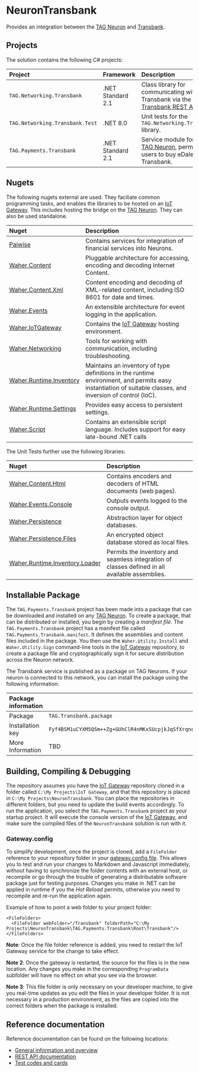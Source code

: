 # NeuronTransbank

Provides an integration between the [TAG Neuron](https://lab.tagroot.io/Documentation/Index.md) and 
[Transbank](https://www.transbankdevelopers.cl/).

## Projects

The solution contains the following C# projects:

| Project                         | Framework         | Description |
|:--------------------------------|:------------------|:------------|
| `TAG.Networking.Transbank`      | .NET Standard 2.1 | Class library for communicating with Transbank via the [Transbank REST API](https://www.transbankdevelopers.cl/referencia/webpay?l=http). |
| `TAG.Networking.Transbank.Test` | .NET 8.0          | Unit tests for the `TAG.Networking.Transbank` library. |
| `TAG.Payments.Transbank`        | .NET Standard 2.1 | Service module for the [TAG Neuron](https://lab.tagroot.io/Documentation/Index.md), permitting users to buy eDaler using Transbank. |

## Nugets

The following nugets external are used. They faciliate common programming tasks, and
enables the libraries to be hosted on an [IoT Gateway](https://github.com/PeterWaher/IoTGateway).
This includes hosting the bridge on the [TAG Neuron](https://lab.tagroot.io/Documentation/Index.md).
They can also be used standalone.

| Nuget                                                                              | Description |
|:-----------------------------------------------------------------------------------|:------------|
| [Paiwise](https://www.nuget.org/packages/Paiwise)                                  | Contains services for integration of financial services into Neurons. |
| [Waher.Content](https://www.nuget.org/packages/Waher.Content/)                     | Pluggable architecture for accessing, encoding and decoding Internet Content. |
| [Waher.Content.Xml](https://www.nuget.org/packages/Waher.Content.Xml/)             | Content encoding and decoding of XML-related content, including ISO 8601 for date and times. |
| [Waher.Events](https://www.nuget.org/packages/Waher.Events/)                       | An extensible architecture for event logging in the application. |
| [Waher.IoTGateway](https://www.nuget.org/packages/Waher.IoTGateway/)               | Contains the [IoT Gateway](https://github.com/PeterWaher/IoTGateway) hosting environment. |
| [Waher.Networking](https://www.nuget.org/packages/Waher.Networking/)               | Tools for working with communication, including troubleshooting. |
| [Waher.Runtime.Inventory](https://www.nuget.org/packages/Waher.Runtime.Inventory/) | Maintains an inventory of type definitions in the runtime environment, and permits easy instantiation of suitable classes, and inversion of control (IoC). |
| [Waher.Runtime.Settings](https://www.nuget.org/packages/Waher.Runtime.Settings/)   | Provides easy access to persistent settings. |
| [Waher.Script](https://www.nuget.org/packages/Waher.Script/)                       | Contains an extensible script language. Includes support for easy late-bound .NET calls |

The Unit Tests further use the following libraries:

| Nuget                                                                                            | Description |
|:-------------------------------------------------------------------------------------------------|:------------|
| [Waher.Content.Html](https://www.nuget.org/packages/Waher.Content.Html/)                         | Contains encoders and decoders of HTML documents (web pages). |
| [Waher.Events.Console](https://www.nuget.org/packages/Waher.Events.Console/)                     | Outputs events logged to the console output. |
| [Waher.Persistence](https://www.nuget.org/packages/Waher.Persistence/)                           | Abstraction layer for object databases. |
| [Waher.Persistence.Files](https://www.nuget.org/packages/Waher.Persistence.Files/)               | An encrypted object database stored as local files. |
| [Waher.Runtime.Inventory.Loader](https://www.nuget.org/packages/Waher.Runtime.Inventory.Loader/) | Permits the inventory and seamless integration of classes defined in all available assemblies. |

## Installable Package

The `TAG.Payments.Transbank` project has been made into a package that can be downloaded and installed on any 
[TAG Neuron](https://lab.tagroot.io/Documentation/Index.md).
To create a package, that can be distributed or installed, you begin by creating a *manifest file*. The
`TAG.Payments.Transbank` project has a manifest file called `TAG.Payments.Transbank.manifest`. It defines the
assemblies and content files included in the package. You then use the `Waher.Utility.Install` and `Waher.Utility.Sign` command-line
tools in the [IoT Gateway](https://github.com/PeterWaher/IoTGateway) repository, to create a package file and cryptographically
sign it for secure distribution across the Neuron network.

The Transbank service is published as a package on TAG Neurons. If your neuron is connected to this network, you can install the
package using the following information:

| Package information ||
|:-----------------|:----|
| Package          | `TAG.Transbank.package`                                                                                        |
| Installation key | `Fyf4BSM1uCYXM5QSm++Zg+GUhClR4nMKxSUcpjkJqSfXrqnc/pyeGSYhu5W2V1BpFsqwCmy9JwIA5b9b381e434cf17f1edd56b47a7576ef` |
| More Information | TBD |

## Building, Compiling & Debugging

The repository assumes you have the [IoT Gateway](https://github.com/PeterWaher/IoTGateway) repository cloned in a folder called
`C:\My Projects\IoT Gateway`, and that this repository is placed in `C:\My Projects\NeuronTransbank`. You can place the
repositories in different folders, but you need to update the build events accordingly. To run the application, you select the
`TAG.Payments.Transbank` project as your startup project. It will execute the console version of the
[IoT Gateway](https://github.com/PeterWaher/IoTGateway), and make sure the compiled files of the `NeuronTransbank` solution
is run with it.

### Gateway.config

To simplify development, once the project is cloned, add a `FileFolder` reference
to your repository folder in your [gateway.config file](https://lab.tagroot.io/Documentation/IoTGateway/GatewayConfig.md). 
This allows you to test and run your changes to Markdown and Javascript immediately, 
without having to synchronize the folder contents with an external 
host, or recompile or go through the trouble of generating a distributable software 
package just for testing purposes. Changes you make in .NET can be applied in runtime
if you the *Hot Reload* permits, otherwise you need to recompile and re-run the
application again.

Example of how to point a web folder to your project folder:

```
<FileFolders>
  <FileFolder webFolder="/Transbank" folderPath="C:\My Projects\NeuronTransbank\TAG.Payments.Transbank\Root\Transbank"/>
</FileFolders>
```

**Note**: Once the file folder reference is added, you need to restart the IoT Gateway service for the change to take effect.

**Note 2**:  Once the gateway is restarted, the source for the files is in the new location. Any changes you make in the corresponding
`ProgramData` subfolder will have no effect on what you see via the browser.

**Note 3**: This file folder is only necessary on your developer machine, to give you real-time updates as you edit the files in your
developer folder. It is not necessary in a production environment, as the files are copied into the correct folders when the package 
is installed.

## Reference documentation

Reference documentation can be found on the following locations:

* [General information and overview](https://www.transbankdevelopers.cl/)
* [REST API documentation](https://www.transbankdevelopers.cl/referencia/webpay?l=http)
* [Test codes and cards](https://www.transbankdevelopers.cl/documentacion/como_empezar#codigos-de-comercio)